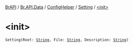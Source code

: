 [BrAPI](../../../index.md) / [Br.API.Data](../../index.md) / [ConfigHelper](../index.md) / [Setting](index.md) / [&lt;init&gt;](./-init-.md)

# &lt;init&gt;

`Setting(Root: `[`String`](https://kotlinlang.org/api/latest/jvm/stdlib/kotlin/-string/index.html)`, File: `[`String`](https://kotlinlang.org/api/latest/jvm/stdlib/kotlin/-string/index.html)`, Description: `[`String`](https://kotlinlang.org/api/latest/jvm/stdlib/kotlin/-string/index.html)`)`